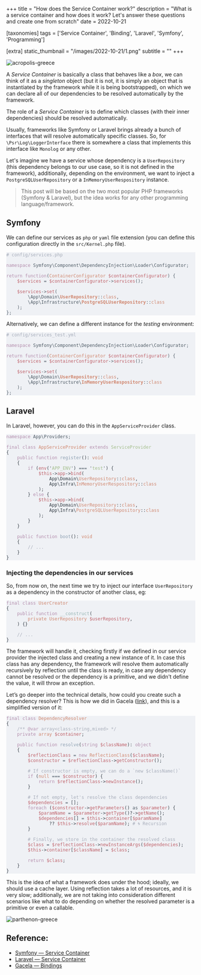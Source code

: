 +++
title = "How does the Service Container work?"
description = "What is a service container and how does it work? Let's answer these questions and create one from scratch"
date = 2022-10-21

[taxonomies]
tags = ['Service Container', 'Binding', 'Laravel', 'Symfony', 'Programming']

[extra]
static_thumbnail = "/images/2022-10-21/1.png"
subtitle = ""
+++

![acropolis-greece](/images/2022-10-21/1.png)

<!-- more -->

A _Service Container_ is basically a class that behaves like a _box_, we can think of it as a _singleton_ object (but it
is not, it is simply an object that is instantiated by the framework while it is being bootstrapped), on which we can
declare all of our dependencies to be resolved automatically by the framework.

The role of a _Service Container_ is to define which classes (with their inner dependencies) should be resolved
automatically.

Usually, frameworks like Symfony or Laravel brings already a bunch of interfaces that will resolve automatically
specific classes. So, for `\Psr\Log\LoggerInterface` there is somewhere a class that implements this interface
like `Monolog` or any other.

Let's imagine we have a service whose dependency is a `UserRepository` (this dependency belongs to our use case, so it
is not defined in the framework), additionally, depending on the environment, we want to inject
a `PostgreSQLUserRepository` or a `InMemoryUserRespository` instance.

> This post will be based on the two most popular PHP frameworks (Symfony & Laravel), but the idea works for any other
> programming language/framework.

## Symfony

We can define our services as `php` or `yaml` file extension (you can define this configuration directly in
the `src/Kernel.php` file).

[//]: # (```php)
[//]: # (<?php)
[//]: # (# config/services.php)
[//]: # (namespace Symfony\Component\DependencyInjection\Loader\Configurator;)
[//]: # ()
[//]: # (return function&#40;ContainerConfigurator $containerConfigurator&#41; {)
[//]: # (    $services = $containerConfigurator->services&#40;&#41;;)
[//]: # ()
[//]: # (    $services->set&#40;)
[//]: # (        \App\Domain\UserRepository::class,)
[//]: # (        \App\Infrastructure\PostgreSQLUserRepository::class)
[//]: # (    &#41;;)
[//]: # (};)
[//]: # (```)
<pre data-lang="php" style="background-color:#eff1f5;color:#4f5b66;" class="language-php "><code class="language-php" data-lang="php"><span style="color:#a7adba;"># config/services.php
</span><span>
</span><span style="color:#b48ead;">namespace </span><span>Symfony\Component\DependencyInjection\Loader\Configurator;
</span><span>
</span><span style="color:#b48ead;">return function</span><span>(</span><span style="color:#d08770;">ContainerConfigurator </span><span style="color:#bf616a;">$containerConfigurator</span><span>) {
</span><span>    </span><span style="color:#bf616a;">$services </span><span>= </span><span style="color:#bf616a;">$containerConfigurator</span><span>-&gt;</span><span style="color:#bf616a;">services</span><span>();
</span><span>
</span><span>    </span><span style="color:#bf616a;">$services</span><span>-&gt;</span><span style="color:#bf616a;">set</span><span>(
</span><span>        \App\Domain\</span><span style="color:#d08770;"><b>UserRepository</b></span><span>::</span><span style="color:#d08770;">class</span><span>,
</span><span>        \App\Infrastructure\</span><span style="color:#d08770;"><b>PostgreSQLUserRepository</b></span><span>::</span><span style="color:#d08770;">class
</span><span>    );
</span><span>};
</span></code></pre>

Alternatively, we can define a different instance for the _testing_ environment:

[//]: # (```php)
[//]: # (<?php)
[//]: # (# config/services_test.yml)
[//]: # (namespace Symfony\Component\DependencyInjection\Loader\Configurator;)
[//]: # ()
[//]: # (return function&#40;ContainerConfigurator $containerConfigurator&#41; {)
[//]: # (    $services = $containerConfigurator->services&#40;&#41;;)
[//]: # ()
[//]: # (    $services->set&#40;)
[//]: # (        \App\Domain\UserRepository::class,)
[//]: # (        \App\Infrastructure\InMemoryUserRespository::class)
[//]: # (    &#41;;)
[//]: # (};)
[//]: # (```)
<pre data-lang="php" style="background-color:#eff1f5;color:#4f5b66;" class="language-php "><code class="language-php" data-lang="php"><span style="color:#a7adba;"># config/services_test.yml
</span><span>
</span><span style="color:#b48ead;">namespace </span><span>Symfony\Component\DependencyInjection\Loader\Configurator;
</span><span>
</span><span style="color:#b48ead;">return function</span><span>(</span><span style="color:#d08770;">ContainerConfigurator </span><span style="color:#bf616a;">$containerConfigurator</span><span>) {
</span><span>    </span><span style="color:#bf616a;">$services </span><span>= </span><span style="color:#bf616a;">$containerConfigurator</span><span>-&gt;</span><span style="color:#bf616a;">services</span><span>();
</span><span>
</span><span>    </span><span style="color:#bf616a;">$services</span><span>-&gt;</span><span style="color:#bf616a;">set</span><span>(
</span><span>        \App\Domain\</span><span style="color:#d08770;"><b>UserRepository</b></span><span>::</span><span style="color:#d08770;">class</span><span>,
</span><span>        \App\Infrastructure\</span><span style="color:#d08770;"><b>InMemoryUserRespository</b></span><span>::</span><span style="color:#d08770;">class
</span><span>    );
</span><span>};
</span></code></pre>

## Laravel

In Laravel, however, you can do this in the `AppServiceProvider` class.

[//]: # (```php)
[//]: # (namespace App\Providers;)
[//]: # ()
[//]: # (final class AppServiceProvider extends ServiceProvider)
[//]: # ({)
[//]: # (    public function register&#40;&#41;: void)
[//]: # (    {)
[//]: # (        if &#40;env&#40;'APP_ENV'&#41; === 'test'&#41; {)
[//]: # (            $this->app->bind&#40;)
[//]: # (                App\Domain\UserRepository::class,)
[//]: # (                App\Infra\InMemoryUserRespository::class)
[//]: # (            &#41;;)
[//]: # (        } else {)
[//]: # (            $this->app->bind&#40;)
[//]: # (                App\Domain\UserRepository::class,)
[//]: # (                App\Infra\PostgreSQLUserRepository::class)
[//]: # (            &#41;;)
[//]: # (        })
[//]: # (    })
[//]: # ()
[//]: # (    public function boot&#40;&#41;: void)
[//]: # (    {)
[//]: # (        // ...)
[//]: # (    })
[//]: # (})
[//]: # (```)
<pre data-lang="php" style="background-color:#eff1f5;color:#4f5b66;" class="language-php "><code class="language-php" data-lang="php"><span style="color:#b48ead;">namespace </span><span>App\Providers;
</span><span>
</span><span style="color:#b48ead;">final class </span><span style="color:#d08770;">AppServiceProvider </span><span style="color:#b48ead;">extends </span><span style="color:#a3be8c;">ServiceProvider
</span><span style="color:#343d46;">{
</span><span style="color:#343d46;">    </span><span style="color:#b48ead;">public function </span><span style="color:#8fa1b3;">register</span><span style="color:#343d46;">(): </span><span style="color:#d08770;">void
</span><span style="color:#343d46;">    {
</span><span style="color:#343d46;">        </span><span style="color:#b48ead;">if </span><span style="color:#343d46;">(</span><span style="color:#bf616a;">env</span><span style="color:#343d46;">(</span><span>'</span><span style="color:#a3be8c;">APP_ENV</span><span>'</span><span style="color:#343d46;">) </span><span>=== '</span><span style="color:#a3be8c;">test</span><span>'</span><span style="color:#343d46;">) {
</span><span style="color:#343d46;">            </span><span style="color:#bf616a;">$this</span><span style="color:#343d46;">-&gt;</span><span style="color:#bf616a;">app</span><span style="color:#343d46;">-&gt;</span><span style="color:#bf616a;">bind</span><span style="color:#343d46;">(
</span><span style="color:#343d46;">                App\Domain\</span><span style="color:#d08770;">UserRepository</span><span style="color:#343d46;">::</span><span style="color:#d08770;">class</span><span style="color:#343d46;">,
</span><span style="color:#343d46;">                App\Infra\</span><span style="color:#d08770;">InMemoryUserRespository</span><span style="color:#343d46;">::</span><span style="color:#d08770;">class
</span><span style="color:#343d46;">            );
</span><span style="color:#343d46;">        } </span><span style="color:#b48ead;">else </span><span style="color:#343d46;">{
</span><span style="color:#343d46;">            </span><span style="color:#bf616a;">$this</span><span style="color:#343d46;">-&gt;</span><span style="color:#bf616a;">app</span><span style="color:#343d46;">-&gt;</span><span style="color:#bf616a;">bind</span><span style="color:#343d46;">(
</span><span style="color:#343d46;">                App\Domain\</span><span style="color:#d08770;">UserRepository</span><span style="color:#343d46;">::</span><span style="color:#d08770;">class</span><span style="color:#343d46;">,
</span><span style="color:#343d46;">                App\Infra\</span><span style="color:#d08770;">PostgreSQLUserRepository</span><span style="color:#343d46;">::</span><span style="color:#d08770;">class
</span><span style="color:#343d46;">            );
</span><span style="color:#343d46;">        }
</span><span style="color:#343d46;">    }
</span><span style="color:#343d46;">
</span><span style="color:#343d46;">    </span><span style="color:#b48ead;">public function </span><span style="color:#8fa1b3;">boot</span><span style="color:#343d46;">(): </span><span style="color:#d08770;">void
</span><span style="color:#343d46;">    {
</span><span style="color:#343d46;">        </span><span style="color:#a7adba;">// ...
</span><span style="color:#343d46;">    }
</span><span style="color:#343d46;">}
</span></code></pre>

### Injecting the dependencies in our services

So, from now on, the next time we try to inject our interface `UserRepository` as a dependency in the constructor of
another class, eg:

[//]: # (```php)
[//]: # (<?php)
[//]: # (final class UserCreator)
[//]: # ({)
[//]: # (    public function __construct&#40;)
[//]: # (        private UserRepository $userRepository,)
[//]: # (    &#41; {})
[//]: # ()
[//]: # (    // ...)
[//]: # (})
[//]: # (```)
<pre data-lang="php" style="background-color:#eff1f5;color:#4f5b66;" class="language-php "><code class="language-php" data-lang="php"><span style="color:#b48ead;">final class </span><span style="color:#d08770;">UserCreator
</span><span style="color:#343d46;">{
</span><span style="color:#343d46;">    </span><span style="color:#b48ead;">public function </span><span style="color:#96b5b4;">__construct</span><span style="color:#343d46;">(
</span><span style="color:#343d46;">        </span><span style="color:#d08770;">private UserRepository </span><span style="color:#bf616a;">$userRepository</span><span style="color:#343d46;">,
</span><span style="color:#343d46;">    ) {}
</span><span style="color:#343d46;">
</span><span style="color:#343d46;">    </span><span style="color:#a7adba;">// ...
</span><span style="color:#343d46;">}
</span></code></pre>

The framework will handle it, checking firstly if we defined in our service provider the injected class and creating a
new instance of it. In case this class has any dependency, the framework will resolve them automatically recursively by
reflection until the class is ready, in case any dependency cannot be resolved or the dependency is a primitive, and we
didn't define the value, it will throw an exception.

<div class="separator"></div>

Let’s go deeper into the technical details, how could you create such a dependency resolver? This is how we did in
Gacela ([link](https://github.com/gacela-project/container/blob/d3f0714306cbe1e77707741a4146411d84539f2a/src/Container/DependencyResolver.php)),
and this is a simplified version of it:

[//]: # (```php)
[//]: # (final class DependencyResolver)
[//]: # ({)
[//]: # (    /** @var array<class-string,mixed> */)
[//]: # (    private array $container;)
[//]: # ()
[//]: # (    public function resolve&#40;string $className&#41;: object)
[//]: # (    {)
[//]: # (        $reflectionClass = new ReflectionClass&#40;$className&#41;;)
[//]: # (        $constructor = $reflectionClass->getConstructor&#40;&#41;;)
[//]: # ()
[//]: # (        # If constructor is empty, we can do a `new $className&#40;&#41;`)
[//]: # (        if &#40;null === $constructor&#41; {)
[//]: # (            return $reflectionClass->newInstance&#40;&#41;;)
[//]: # (        })
[//]: # ()
[//]: # (        # If not empty, let's resolve the class dependencies)
[//]: # (        $dependencies = [];)
[//]: # (        foreach &#40;$constructor->getParameters&#40;&#41; as $parameter&#41; {)
[//]: # (            $paramName = $parameter->getType&#40;&#41;?->getName&#40;&#41;;)
[//]: # (            $dependencies[] = $this->container[$paramName])
[//]: # (                ?? $this->resolve&#40;$paramName&#41;; # 🌀 Recursion)
[//]: # (        })
[//]: # ()
[//]: # (        # Finally, we store in the container the resolved class)
[//]: # (        $class = $reflectionClass->newInstanceArgs&#40;$dependencies&#41;;)
[//]: # (        $this->container[$className] = $class;)
[//]: # ()
[//]: # (        return $class;)
[//]: # (    })
[//]: # (})
[//]: # (```)
<pre data-lang="php" style="background-color:#eff1f5;color:#4f5b66;" class="language-php "><code class="language-php" data-lang="php"><span style="color:#b48ead;">final class </span><span style="color:#d08770;">DependencyResolver
</span><span style="color:#343d46;">{
</span><span style="color:#343d46;">    </span><span style="color:#a7adba;">/** </span><span style="color:#b48ead;">@var</span><span style="color:#a7adba;"> array&lt;class-string,mixed&gt; */
</span><span style="color:#343d46;">    </span><span style="color:#b48ead;">private </span><span style="color:#d08770;">array </span><span style="color:#bf616a;">$container</span><span style="color:#343d46;">;
</span><span style="color:#343d46;">
</span><span style="color:#343d46;">    </span><span style="color:#b48ead;">public function </span><span style="color:#8fa1b3;">resolve</span><span style="color:#343d46;">(</span><span style="color:#b48ead;">string </span><span style="color:#bf616a;">$className</span><span style="color:#343d46;">): </span><span style="color:#b48ead;">object
</span><span style="color:#343d46;">    {
</span><span style="color:#343d46;">        </span><span style="color:#bf616a;">$reflectionClass </span><span>= </span><span style="color:#b48ead;">new </span><span style="color:#d08770;">ReflectionClass</span><span style="color:#343d46;">(</span><span style="color:#bf616a;">$className</span><span style="color:#343d46;">);
</span><span style="color:#343d46;">        </span><span style="color:#bf616a;">$constructor </span><span>= </span><span style="color:#bf616a;">$reflectionClass</span><span style="color:#343d46;">-&gt;</span><span style="color:#bf616a;">getConstructor</span><span style="color:#343d46;">();
</span><span style="color:#343d46;">
</span><span style="color:#343d46;">        </span><span style="color:#a7adba;"># If constructor is empty, we can do a `new $className()`
</span><span style="color:#343d46;">        </span><span style="color:#b48ead;">if </span><span style="color:#343d46;">(</span><span style="color:#d08770;">null </span><span>=== </span><span style="color:#bf616a;">$constructor</span><span style="color:#343d46;">) {
</span><span style="color:#343d46;">            </span><span style="color:#b48ead;">return </span><span style="color:#bf616a;">$reflectionClass</span><span style="color:#343d46;">-&gt;</span><span style="color:#bf616a;">newInstance</span><span style="color:#343d46;">();
</span><span style="color:#343d46;">        }
</span><span style="color:#343d46;">
</span><span style="color:#343d46;">        </span><span style="color:#a7adba;"># If not empty, let's resolve the class dependencies
</span><span style="color:#343d46;">        </span><span style="color:#bf616a;">$dependencies </span><span>= </span><span style="color:#343d46;">[];
</span><span style="color:#343d46;">        </span><span style="color:#b48ead;">foreach </span><span style="color:#343d46;">(</span><span style="color:#bf616a;">$constructor</span><span style="color:#343d46;">-&gt;</span><span style="color:#bf616a;">getParameters</span><span style="color:#343d46;">() </span><span>as </span><span style="color:#bf616a;">$parameter</span><span style="color:#343d46;">) {
</span><span style="color:#343d46;">            </span><span style="color:#bf616a;">$paramName </span><span>= </span><span style="color:#bf616a;">$parameter</span><span style="color:#343d46;">-&gt;</span><span style="color:#bf616a;">getType</span><span style="color:#343d46;">()?-&gt;</span><span style="color:#bf616a;">getName</span><span style="color:#343d46;">();
</span><span style="color:#343d46;">            </span><span style="color:#bf616a;">$dependencies</span><span style="color:#343d46;">[] </span><span>= </span><span style="color:#bf616a;">$this</span><span style="color:#343d46;">-&gt;</span><span style="color:#bf616a;">container</span><span style="color:#343d46;">[</span><span style="color:#bf616a;">$paramName</span><span style="color:#343d46;">]
</span><span style="color:#343d46;">                ?? </span><span style="color:#bf616a;">$this</span><span style="color:#343d46;">-&gt;</span><span style="color:#bf616a;">resolve</span><span style="color:#343d46;">(</span><span style="color:#bf616a;">$paramName</span><span style="color:#343d46;">); </span><span style="color:#a7adba;"># 🌀 Recursion
</span><span style="color:#343d46;">        }
</span><span style="color:#343d46;">
</span><span style="color:#343d46;">        </span><span style="color:#a7adba;"># Finally, we store in the container the resolved class
</span><span style="color:#343d46;">        </span><span style="color:#bf616a;">$class </span><span>= </span><span style="color:#bf616a;">$reflectionClass</span><span style="color:#343d46;">-&gt;</span><span style="color:#bf616a;">newInstanceArgs</span><span style="color:#343d46;">(</span><span style="color:#bf616a;">$dependencies</span><span style="color:#343d46;">);
</span><span style="color:#343d46;">        </span><span style="color:#bf616a;">$this</span><span style="color:#343d46;">-&gt;</span><span style="color:#bf616a;">container</span><span style="color:#343d46;">[</span><span style="color:#bf616a;">$className</span><span style="color:#343d46;">] </span><span>= </span><span style="color:#bf616a;">$class</span><span style="color:#343d46;">;
</span><span style="color:#343d46;">
</span><span style="color:#343d46;">        </span><span style="color:#b48ead;">return </span><span style="color:#bf616a;">$class</span><span style="color:#343d46;">;
</span><span style="color:#343d46;">    }
</span><span style="color:#343d46;">}
</span></code></pre>

This is the idea of what a framework does under the hood; ideally, we should use a cache layer.
Using reflection takes a lot of resources, and it is very slow; additionally, we are not taking into consideration
different scenarios like what to do depending on whether the resolved parameter is a primitive or even a callable.

![parthenon-greece](/images/2022-10-21/2.png)

## Reference:

- [Symfony — Service Container](https://symfony.com/doc/current/service_container.html)
- [Laravel — Service Container](https://laravel.com/docs/9.x/container#binding-primitives)
- [Gacela — Bindings](https://gacela-project.com/docs/bootstrap/#bindings)